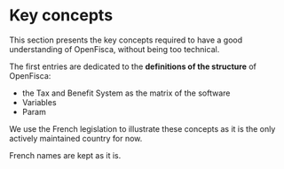 # Key concepts

This section presents the key concepts required to have a good understanding of OpenFisca, without being too technical.

The first entries are dedicated to the **definitions of the structure** of OpenFisca:
- the Tax and Benefit System as the matrix of the software
- Variables
- Param

We use the French legislation to illustrate these concepts as it is the only actively maintained country for now.

French names are kept as it is.


